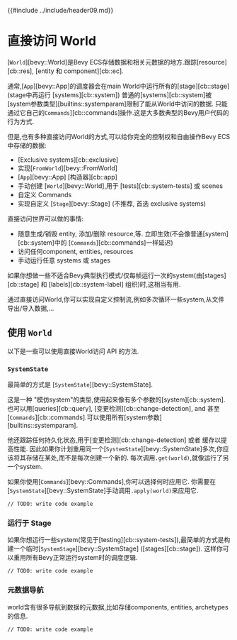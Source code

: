 {{#include ../include/header09.md}}

# 直接访问 World

[`World`][bevy::World]是Bevy ECS存储数据和相关元数据的地方.跟踪[resource][cb::res], [entity 和 component][cb::ec].

通常,[`App`][bevy::App]的调度器会在main World中运行所有的[stage][cb::stage](stage中再运行 [systems][cb::system])
普通的[systems][cb::system]被[system参数类型][builtins::systemparam]限制了能从World中访问的数据.
只能通过它自己的`Commands`][cb::commands]操作.这是大多数典型的Bevy用户代码的行为方式.

但是,也有多种直接访问World的方式,可以给你完全的控制权和自由操作Bevy ECS中存储的数据:
 - [Exclusive systems][cb::exclusive]
 - 实现[`FromWorld`][bevy::FromWorld] 
 -  [`App`][bevy::App] [构造器][cb::app]
 - 手动创建 [`World`][bevy::World],用于 [tests][cb::system-tests] 或 scenes
 - 自定义 Commands
 - 实现自定义 [`Stage`][bevy::Stage]  (不推荐, 首选 exclusive systems)

直接访问世界可以做的事情:
 - 随意生成/销毁 entity, 添加/删除 resource,等. 立即生效(不会像普通[system][cb::system]中的 [`Commands`][cb::commands]一样延迟)
 - 访问任何component, entities, resources
 - 手动运行任意 systems 或 stages

如果你想做一些不适合Bevy典型执行模式/仅每帧运行一次的system(由[stages][cb::stage] 和 [labels][cb::system-label] 组织)时,这相当有用.

通过直接访问World,你可以实现自定义控制流,例如多次循环一些system,从文件导出/导入数据,...

## 使用 `World`

以下是一些可以使用直接World访问 API 的方法.

### `SystemState`

最简单的方式是 [`SystemState`][bevy::SystemState].

这是一种 "模仿system"的类型,使用起来像有多个参数的[system][cb::system].也可以用[queries][cb::query], [变更检测][cb::change-detection], and
甚至 [`Commands`][cb::commands].可以使用所有[system参数][builtins::systemparam].

他还跟踪任何持久化状态,用于[变更检测][cb::change-detection] 或者 缓存以提高性能.
因此如果你计划重用同一个[`SystemState`][bevy::SystemState]多次,你应该将其存储在某处,而不是每次创建一个新的.
每次调用`.get(world)`,就像运行了另一个system.

如果你使用[`Commands`][bevy::Commands],你可以选择何时应用它.
你需要在[`SystemState`][bevy::SystemState]手动调用`.apply(world)`来应用它.

```rust,no_run,noplayground
// TODO: write code example
```

### 运行于 Stage

如果你想运行一些system(常见于[testing][cb::system-tests]),最简单的方式是构建一个临时[`SystemStage`][bevy::SystemStage] ([stages][cb::stage]).
这样你可以重用所有Bevy正常运行system时的调度逻辑.

```rust,no_run,noplayground
// TODO: write code example
```

### 元数据导航

world含有很多导航到数据的元数据,比如存储components, entities, archetypes的信息.

```rust,no_run,noplayground
// TODO: write code example
```

